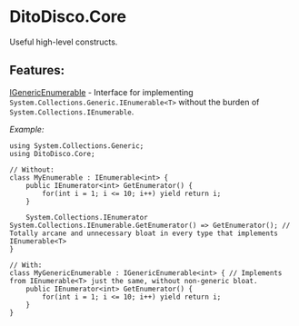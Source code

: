 # DitoDisco.Core
Useful high-level constructs.

## Features:
[IGenericEnumerable](/DitoDisco.Core/IGenericEnumerable.cs) - Interface for implementing `System.Collections.Generic.IEnumerable<T>` without the burden of `System.Collections.IEnumerable`.

*Example:*
```
using System.Collections.Generic;
using DitoDisco.Core;

// Without:
class MyEnumerable : IEnumerable<int> {
    public IEnumerator<int> GetEnumerator() {
        for(int i = 1; i <= 10; i++) yield return i;
    }

    System.Collections.IEnumerator System.Collections.IEnumerable.GetEnumerator() => GetEnumerator(); // Totally arcane and unnecessary bloat in every type that implements IEnumerable<T>
}

// With:
class MyGenericEnumerable : IGenericEnumerable<int> { // Implements from IEnumerable<T> just the same, without non-generic bloat.
    public IEnumerator<int> GetEnumerator() {
        for(int i = 1; i <= 10; i++) yield return i;
    }
}
```
